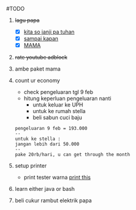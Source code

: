 #TODO

1. ~~lagu papa~~
    - [x] [kita so janji pa tuhan](https://youtu.be/bt-k56XaAqY?si=VMChxnE7Yok3SWj7) 
    - [x] [sampai kapan](https://youtu.be/slXqodxm6Jg?si=nIZBSvLcjKdd9jAQ)
    - [x] [MAMA](https://youtu.be/hMzALn_Q54c?si=phZXNwxBwBvdbJkr)
    
2. ~~rate youtube adblock~~
3. ambe paket mama
4. count ur economy
    - check pengeluaran tgl 9 feb
    - hitung keperluan pengeluaran nanti
        - untuk keluar ke UPH
        - untuk ke rumah stella
        - beli sabun cuci baju
    ```
    pengeluaran 9 feb = 193.000
    --
    untuk ke stella :
    jangan lebih dari 50.000
    --
    pake 20rb/hari, u can get through the month
    ``` 

 
5. setup printer
    - print tester warna [print this](https://printertesting.com/wp-content/uploads/2020/11/print-test-page-color.jpg)
6. learn either java or bash
7. beli cukur rambut elektrik papa